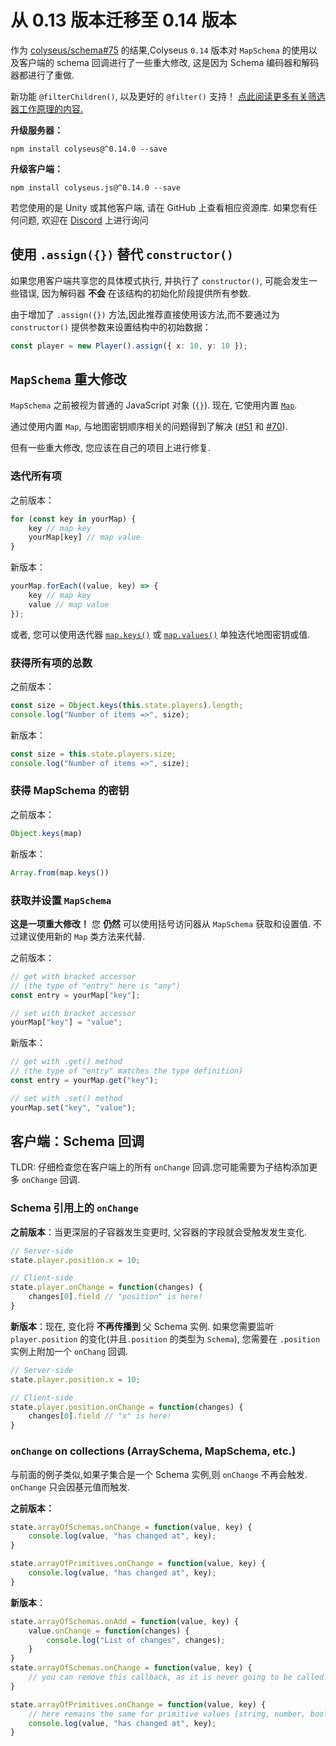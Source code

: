 # 从 0.13 版本迁移至 0.14 版本

作为 [colyseus/schema#75](https://github.com/colyseus/schema/issues/75) 的结果,Colyseus `0.14` 版本对 `MapSchema` 的使用以及客户端的 schema 回调进行了一些重大修改, 这是因为 Schema 编码器和解码器都进行了重做.

新功能 `@filterChildren()`, 以及更好的 `@filter()` 支持！ [点此阅读更多有关筛选器工作原理的内容.](/state/schema/#filtering-data-per-client)

**升级服务器：**

```
npm install colyseus@^0.14.0 --save
```

**升级客户端：**

```
npm install colyseus.js@^0.14.0 --save
```

若您使用的是 Unity 或其他客户端, 请在 GitHub 上查看相应资源库. 如果您有任何问题, 欢迎在 [Discord](https://discord.gg/RY8rRS7) 上进行询问

## 使用 `.assign({})` 替代 `constructor()`

如果您用客户端共享您的具体模式执行, 并执行了 `constructor()`, 可能会发生一些错误, 因为解码器 **不会** 在该结构的初始化阶段提供所有参数.

由于增加了 `.assign({})` 方法,因此推荐直接使用该方法,而不要通过为 `constructor()` 提供参数来设置结构中的初始数据：

```typescript
const player = new Player().assign({ x: 10, y: 10 });
```

## `MapSchema` 重大修改

`MapSchema` 之前被视为普通的 JavaScript 对象 (`{}`). 现在, 它使用内置 [`Map`](https://developer.mozilla.org/en-US/docs/Web/JavaScript/Reference/Global_Objects/Map).

通过使用内置 `Map`, 与地图密钥顺序相关的问题得到了解决 ([#51](https://github.com/colyseus/schema/pull/51) 和 [#70](https://github.com/colyseus/schema/pull/70)).

但有一些重大修改, 您应该在自己的项目上进行修复.

### 迭代所有项

之前版本：

```typescript
for (const key in yourMap) {
    key // map key
    yourMap[key] // map value
}
```

新版本：

```typescript
yourMap.forEach((value, key) => {
    key // map key
    value // map value
});
```

或者, 您可以使用迭代器 [`map.keys()`](https://developer.mozilla.org/en-US/docs/Web/JavaScript/Reference/Global_Objects/Map/keys) 或 [`map.values()`](https://developer.mozilla.org/en-US/docs/Web/JavaScript/Reference/Global_Objects/Map/values) 单独迭代地图密钥或值.

### 获得所有项的总数

之前版本：

```typescript
const size = Object.keys(this.state.players).length;
console.log("Number of items =>", size);
```

新版本：

```typescript
const size = this.state.players.size;
console.log("Number of items =>", size);
```

### 获得 MapSchema 的密钥

之前版本：

```typescript
Object.keys(map)
```

新版本：

```typescript
Array.from(map.keys())
```

### 获取并设置 `MapSchema`

**这是一项重大修改！** 您 **仍然** 可以使用括号访问器从 `MapSchema` 获取和设置值. 不过建议使用新的 `Map` 类方法来代替.

之前版本：

```typescript
// get with bracket accessor
// (the type of "entry" here is "any")
const entry = yourMap["key"];

// set with bracket accessor
yourMap["key"] = "value";
```

新版本：

```typescript
// get with .get() method
// (the type of "entry" matches the type definition)
const entry = yourMap.get("key");

// set with .set() method
yourMap.set("key", "value");
```


## 客户端：Schema 回调

TLDR: 仔细检查您在客户端上的所有 `onChange` 回调.您可能需要为子结构添加更多 `onChange` 回调.

### Schema 引用上的 `onChange`

**之前版本**：当更深层的子容器发生变更时, 父容器的字段就会受触发发生变化.

```typescript
// Server-side
state.player.position.x = 10;

// Client-side
state.player.onChange = function(changes) {
    changes[0].field // "position" is here!
}
```

**新版本**：现在, 变化将 **不再传播到** 父 Schema 实例. 如果您需要监听 `player.position` 的变化(并且`.position` 的类型为 `Schema`), 您需要在 `.position` 实例上附加一个 `onChang` 回调.

```typescript
// Server-side
state.player.position.x = 10;

// Client-side
state.player.position.onChange = function(changes) {
    changes[0].field // "x" is here!
}
```

### `onChange` on collections (ArraySchema, MapSchema, etc.)

与前面的例子类似,如果子集合是一个 Schema 实例,则 `onChange` 不再会触发. `onChange` 只会因基元值而触发.

**之前版本：**

```typescript
state.arrayOfSchemas.onChange = function(value, key) {
    console.log(value, "has changed at", key);
}

state.arrayOfPrimitives.onChange = function(value, key) {
    console.log(value, "has changed at", key);
}
```

**新版本**：

```typescript
state.arrayOfSchemas.onAdd = function(value, key) {
    value.onChange = function(changes) {
        console.log("List of changes", changes);
    }
}
state.arrayOfSchemas.onChange = function(value, key) {
    // you can remove this callback, as it is never going to be called.
}

state.arrayOfPrimitives.onChange = function(value, key) {
    // here remains the same for primitive values (string, number, boolean)
    console.log(value, "has changed at", key);
}
```

